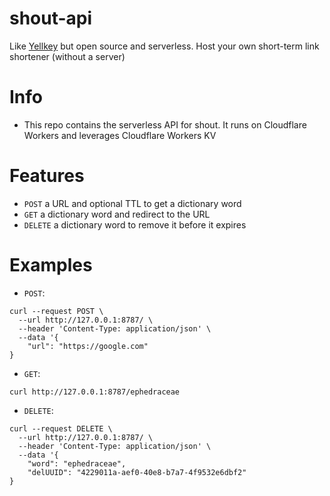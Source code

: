 # shout-api
Like [Yellkey](https://yellkey.com) but open source and serverless. Host your own short-term link shortener (without a server)

# Info
+ This repo contains the serverless API for shout. It runs on Cloudflare Workers and leverages Cloudflare Workers KV

# Features
+ `POST` a URL and optional TTL to get a dictionary word
+ `GET` a dictionary word and redirect to the URL
+ `DELETE` a dictionary word to remove it before it expires 

# Examples
+ `POST`:
```
curl --request POST \
  --url http://127.0.0.1:8787/ \
  --header 'Content-Type: application/json' \
  --data '{
	"url": "https://google.com"
}
```
+ `GET`:
```
curl http://127.0.0.1:8787/ephedraceae
```
+ `DELETE`:
```
curl --request DELETE \
  --url http://127.0.0.1:8787/ \
  --header 'Content-Type: application/json' \
  --data '{
	"word": "ephedraceae",
	"delUUID": "4229011a-aef0-40e8-b7a7-4f9532e6dbf2"
}
```
